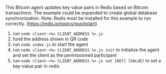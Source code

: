 This Bitcoin agent updates key value pairs in Redis based on Bitcoin transactions. 
The example could be expanded to create global database synchronization.
Note: Redis must be installed for this example to run correctly. (https://redis.io/topics/quickstart)

1) run `node client-<%= CLIENT_ADDRESS %>.js`
2) fund the address shown in QR code
3) run `node index.js` to start the agent
4) run `node client-<%= CLIENT_ADDRESS %>.js init` to initialize the agent and set the client as the permissioned participant
5) run `node client-<%= CLIENT_ADDRESS %>.js set [KEY] [VALUE]` to set a key-value pair in redis
